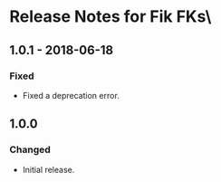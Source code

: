 # Release Notes for Fik FKs\

## 1.0.1 - 2018-06-18

### Fixed
- Fixed a deprecation error.

## 1.0.0

### Changed
- Initial release.
